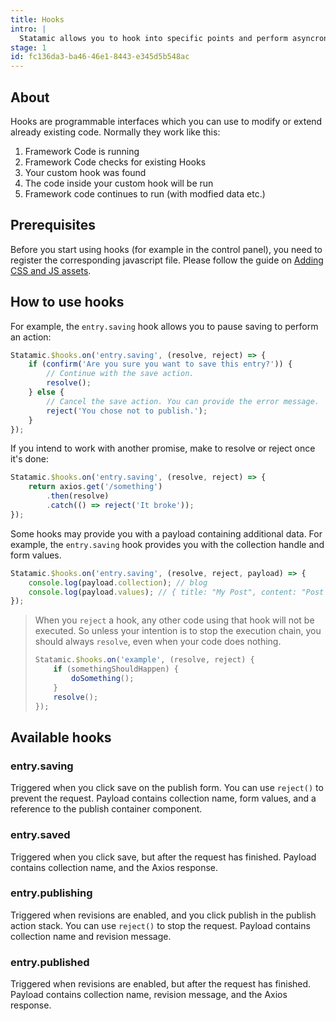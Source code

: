 ```yaml
---
title: Hooks
intro: |
  Statamic allows you to hook into specific points and perform asyncronous operations using [Promises](https://developer.mozilla.org/en-US/docs/Web/JavaScript/Reference/Global_Objects/Promise).
stage: 1
id: fc136da3-ba46-46e1-8443-e345d5b548ac
---
```

## About

Hooks are programmable interfaces which you can use to modify or extend already existing code. 
Normally they work like this: 
1. Framework Code is running
2. Framework Code checks for existing Hooks
3. Your custom hook was found
4. The code inside your custom hook will be run
5. Framework code continues to run (with modfied data etc.)

## Prerequisites

Before you start using hooks (for example in the control panel), you need to register the corresponding javascript file.
Please follow the guide on [Adding CSS and JS assets](/extending/control-panel#adding-css-and-js-assets).

## How to use hooks

For example, the `entry.saving` hook allows you to pause saving to perform an action:

```js
Statamic.$hooks.on('entry.saving', (resolve, reject) => {
    if (confirm('Are you sure you want to save this entry?')) {
        // Continue with the save action.
        resolve();
    } else {
        // Cancel the save action. You can provide the error message.
        reject('You chose not to publish.');
    }
});
```

If you intend to work with another promise, make to resolve or reject once it's done:

```js
Statamic.$hooks.on('entry.saving', (resolve, reject) => {
    return axios.get('/something')
        .then(resolve)
        .catch(() => reject('It broke'));
});
```

Some hooks may provide you with a payload containing additional data. For example, the `entry.saving` hook provides you with the collection handle and form values.

```js
Statamic.$hooks.on('entry.saving', (resolve, reject, payload) => {
    console.log(payload.collection); // blog
    console.log(payload.values); // { title: "My Post", content: "Post Content" }
});
```

> When you `reject` a hook, any other code using that hook will not be executed.
> So unless your intention is to stop the execution chain, you should always `resolve`, even when your code does nothing.
>
> ``` js
> Statamic.$hooks.on('example', (resolve, reject) {
>     if (somethingShouldHappen) {
>         doSomething();
>     }
>     resolve();
> });
> ```


## Available hooks

### entry.saving

Triggered when you click save on the publish form.
You can use `reject()` to prevent the request. Payload contains collection name, form values, and a reference to the publish container component.

### entry.saved

Triggered when you click save, but after the request has finished.
Payload contains collection name, and the Axios response.

### entry.publishing

Triggered when revisions are enabled, and you click publish in the publish action stack.
You can use `reject()` to stop the request. Payload contains collection name and revision message.

### entry.published

Triggered when revisions are enabled, but after the request has finished.
Payload contains collection name, revision message, and the Axios response.
